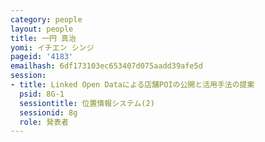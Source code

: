 ```yaml
---
category: people
layout: people
title: 一円 真治
yomi: イチエン シンジ
pageid: '4183'
emailhash: 6df173103ec653407d075aadd39afe5d
session:
- title: Linked Open Dataによる店舗POIの公開と活用手法の提案
  psid: 8G-1
  sessiontitle: 位置情報システム(2)
  sessionid: 8g
  role: 発表者
---
```


